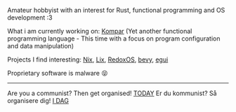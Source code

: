 Amateur hobbyist with an interest for Rust, functional programming and OS development :3

What i am currently working on: [Kompar](https://github.com/napcrab/kompar) (Yet another functional programming language - This time with a focus on program configuration and data manipulation)

Projects I find interesting: [Nix](https://github.com/nixos), [Lix](https://github.com/lix-project), [RedoxOS](https://github.com/redox-os), [bevy](https://github.com/bevyengine), [egui](https://github.com/emilk/egui) 

Proprietary software is malware 😝

---

Are you a communist? Then get organised! [TODAY](https://marxist.com/join-us.htm)
Er du kommunist? Så organisere dig! [I DAG](https://revosoc.dk/rkp/)


<!---
napcrab/napcrab is a ✨ special ✨ repository because its `README.md` (this file) appears on your GitHub profile.
You can click the Preview link to take a look at your changes.
--->
